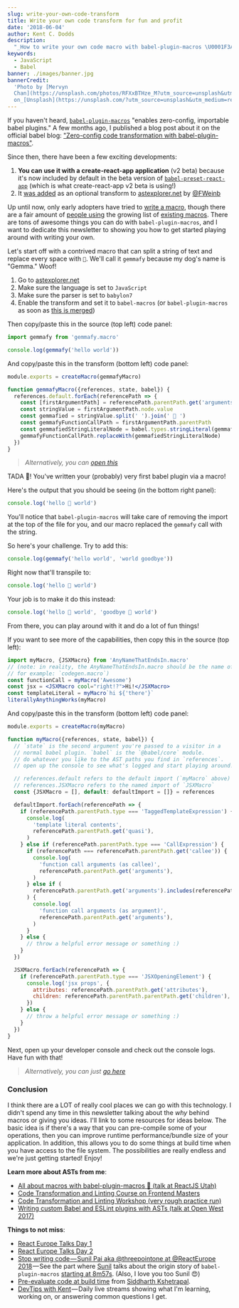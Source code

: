 ```yaml
---
slug: write-your-own-code-transform
title: Write your own code transform for fun and profit
date: '2018-06-04'
author: Kent C. Dodds
description:
  "_How to write your own code macro with babel-plugin-macros \U0001F3A3_"
keywords:
  - JavaScript
  - Babel
banner: ./images/banner.jpg
bannerCredit:
  'Photo by [Mervyn
  Chan](https://unsplash.com/photos/RFXxBTHze_M?utm_source=unsplash&utm_medium=referral&utm_content=creditCopyText)
  on_[Unsplash](https://unsplash.com/?utm_source=unsplash&utm_medium=referral&utm_content=creditCopyText)'
---
```


If you haven't heard,
[`babel-plugin-macros`](https://github.com/kentcdodds/babel-plugin-macros)
"enables zero-config, importable babel plugins." A few months ago, I published a
blog post about it on the official babel blog:
["Zero-config code transformation with babel-plugin-macros"](https://babeljs.io/blog/2017/09/11/zero-config-with-babel-macros).

Since then, there have been a few exciting developments:

1.  **You can use it with a create-react-app application** (v2 beta) because
    it's now included by default in the beta version of
    [`babel-preset-react-app`](https://www.npmjs.com/package/babel-preset-react-app)
    (which is what create-react-app v2 beta is using!)
2.  It [was added](https://github.com/fkling/astexplorer/pull/303) as an
    optional transform to [astexplorer.net](https://astexplorer.net/) by
    [@FWeinb](https://twitter.com/FWeinb)

Up until now, only early adopters have tried to
[write a macro](https://github.com/kentcdodds/babel-plugin-macros/blob/master/other/docs/author.md),
though there are a fair amount of
[people using](https://github.com/kentcdodds/babel-plugin-macros/blob/master/other/docs/user.md)
the growing list of
[existing macros](https://github.com/kentcdodds/babel-plugin-macros/blob/master/other/docs/macros.md).
There are tons of awesome things you can do with `babel-plugin-macros`, and I
want to dedicate this newsletter to showing you how to get started playing
around with writing your own.

Let's start off with a contrived macro that can split a string of text and
replace every space with `🐶`. We'll call it `gemmafy` because my dog's name is
"Gemma." Woof!

1.  Go to [astexplorer.net](https://astexplorer.net/)
2.  Make sure the language is set to `JavaScript`
3.  Make sure the parser is set to `babylon7`
4.  Enable the transform and set it to `babel-macros` (or `babel-plugin-macros`
    as soon as [this is merged](https://github.com/fkling/astexplorer/pull/318))

Then copy/paste this in the source (top left) code panel:

```js
import gemmafy from 'gemmafy.macro'

console.log(gemmafy('hello world'))
```

And copy/paste this in the transform (bottom left) code panel:

```js
module.exports = createMacro(gemmafyMacro)

function gemmafyMacro({references, state, babel}) {
  references.default.forEach(referencePath => {
    const [firstArgumentPath] = referencePath.parentPath.get('arguments')
    const stringValue = firstArgumentPath.node.value
    const gemmafied = stringValue.split(' ').join(' 🐶 ')
    const gemmafyFunctionCallPath = firstArgumentPath.parentPath
    const gemmafiedStringLiteralNode = babel.types.stringLiteral(gemmafied)
    gemmafyFunctionCallPath.replaceWith(gemmafiedStringLiteralNode)
  })
}
```

> _Alternatively, you can
> [open this](https://astexplorer.net/#/gist/9d287441b6bd345f9e113c9c3b2b2aee/d5ebca867a522f8aa0120643883b97b83ee23fb4)_

TADA 🎉! You've written your (probably) very first babel plugin via a macro!

Here's the output that you should be seeing (in the bottom right panel):

```js
console.log('hello 🐶 world')
```

You'll notice that `babel-plugin-macros` will take care of removing the import
at the top of the file for you, and our macro replaced the `gemmafy` call with
the string.

So here's your challenge. Try to add this:

```js
console.log(gemmafy('hello world', 'world goodbye'))
```

Right now that'll transpile to:

```js
console.log('hello 🐶 world')
```

Your job is to make it do this instead:

```js
console.log('hello 🐶 world', 'goodbye 🐶 world')
```

From there, you can play around with it and do a lot of fun things!

If you want to see more of the capabilities, then copy this in the source (top
left):

```jsx
import myMacro, {JSXMacro} from 'AnyNameThatEndsIn.macro'
// (note: in reality, the AnyNameThatEndsIn.macro should be the name of your package
// for example: `codegen.macro`)
const functionCall = myMacro('Awesome')
const jsx = <JSXMacro cool="right!?">Hi!</JSXMacro>
const templateLiteral = myMacro`hi ${'there'}`
literallyAnythingWorks(myMacro)
```

And copy/paste this in the transform (bottom left) code panel:

```js
module.exports = createMacro(myMacro)

function myMacro({references, state, babel}) {
  // `state` is the second argument you're passed to a visitor in a
  // normal babel plugin. `babel` is the `@babel/core` module.
  // do whatever you like to the AST paths you find in `references`.
  // open up the console to see what's logged and start playing around!

  // references.default refers to the default import (`myMacro` above)
  // references.JSXMacro refers to the named import of `JSXMacro`
  const {JSXMacro = [], default: defaultImport = []} = references

  defaultImport.forEach(referencePath => {
    if (referencePath.parentPath.type === 'TaggedTemplateExpression') {
      console.log(
        'template literal contents',
        referencePath.parentPath.get('quasi'),
      )
    } else if (referencePath.parentPath.type === 'CallExpression') {
      if (referencePath === referencePath.parentPath.get('callee')) {
        console.log(
          'function call arguments (as callee)',
          referencePath.parentPath.get('arguments'),
        )
      } else if (
        referencePath.parentPath.get('arguments').includes(referencePath)
      ) {
        console.log(
          'function call arguments (as argument)',
          referencePath.parentPath.get('arguments'),
        )
      }
    } else {
      // throw a helpful error message or something :)
    }
  })

  JSXMacro.forEach(referencePath => {
    if (referencePath.parentPath.type === 'JSXOpeningElement') {
      console.log('jsx props', {
        attributes: referencePath.parentPath.get('attributes'),
        children: referencePath.parentPath.parentPath.get('children'),
      })
    } else {
      // throw a helpful error message or something :)
    }
  })
}
```

Next, open up your developer console and check out the console logs. Have fun
with that!

> _Alternatively, you can just
> [go here](https://astexplorer.net/#/gist/6efcadfda8975787d515a4a37c1a600a/635ba8b54af89d52171739c43a9a8a41627d461a)_

### Conclusion

I think there are a LOT of really cool places we can go with this technology. I
didn't spend any time in this newsletter talking about the _why_ behind macros
or giving you ideas. I'll link to some resources for ideas below. The basic idea
is if there's a way that you can pre-compile some of your operations, then you
can improve runtime performance/bundle size of your application. In addition,
this allows you to do some things at build time when you have access to the file
system. The possibilities are really endless and we're just getting started!
Enjoy!

**Learn more about ASTs from me**:

- [All about macros with babel-plugin-macros 🎣 (talk at ReactJS Utah)](https://www.youtube.com/watch?v=nlAHtAQlFGk&list=PLV5CVI1eNcJgNqzNwcs4UKrlJdhfDjshf)
- [Code Transformation and Linting Course on Frontend Masters](https://frontendmasters.com/workshops/code-transformation-linting-asts/)
- [Code Transformation and Linting Workshop (very rough practice run)](https://www.youtube.com/watch?v=-iA7TAUGn2Y&list=PLV5CVI1eNcJgNqzNwcs4UKrlJdhfDjshf)
- [Writing custom Babel and ESLint plugins with ASTs (talk at Open West 2017)](https://www.youtube.com/watch?v=VBscbcm2Mok&list=PLV5CVI1eNcJgNqzNwcs4UKrlJdhfDjshf)

**Things to not miss**:

- [React Europe Talks Day 1](https://www.youtube.com/watch?list=PLCC436JpVnK3xH_ArpIjdkYDGwWNkVa73&v=aOWIJ4Mgb2k)
- [React Europe Talks Day 2](https://www.youtube.com/watch?v=WYWVGQKnz5M&list=PLCC436JpVnK1X7atG6EIz467Evs4TMX_5)
- [Stop writing code — Sunil Pai aka @threepointone at @ReactEurope 2018](https://www.youtube.com/watch?v=WYWVGQKnz5M) — See
  the part where [Sunil](https://twitter.com/threepointone) talks about the
  origin story of `babel-plugin-macros`
  [starting at 8m57s](https://youtu.be/WYWVGQKnz5M?t=8m57s). (Also, I love you
  too Sunil 😍)
- [Pre-evaluate code at build time](https://www.youtube.com/watch?v=NhmrbpVKgdQ&list=LLz-BYvuntVRt_VpfR6FKXJw)
  from [Siddharth Kshetrapal](https://twitter.com/siddharthkp).
- [DevTips with Kent](http://kcd.im/devtips) — Daily live streams showing what
  I'm learning, working on, or answering common questions I get.
